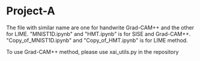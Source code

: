 # Project-A

The file with similar name are one for handwrite Grad-CAM++ and the other for LIME. "MNIST1D.ipynb" and "HMT.ipynb" is for SISE and Grad-CAM++.
"Copy_of_MNIST1D.ipynb" and "Copy_of_HMT.ipynb" is for LIME method.

To use Grad-CAM++ method, please use xai_utils.py in the repository
